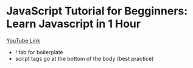 # JavaScript Tutorial for Begginners: Learn Javascript in 1 Hour 
[YouTube Link](https://www.youtube.com/watch?v=W6NZfCO5SIk)

- ! tab for boilerplate 
- script tags go at the bottom of the body (best practice)
